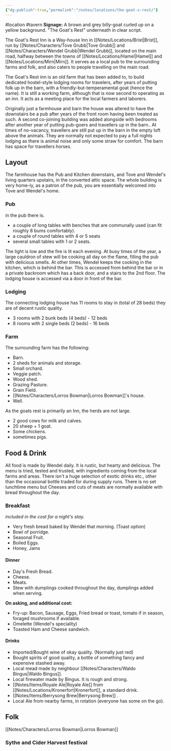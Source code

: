 ```yaml
---
{"dg-publish":true,"permalink":"/notes/locations/the-goat-s-rest/"}
---
```


#location #tavern
**Signage:** A brown and grey billy-goat curled up on a yellow background.  "The Goat's Rest" underneath in clear script.

The Goat's Rest Inn is a Way-house Inn in [[Notes/Locations/Brist\|Brist]], run by [[Notes/Characters/Tove Grubb\|Tove Grubb]] and [[Notes/Characters/Wendel Grubb\|Wendel Grubb]], located on the main road, halfway between the towns of [[Notes/Locations/Hamel\|Hamel]] and [[Notes/Locations/Mirn\|Mirn]].
It serves as a local pub to the surrounding farms and folk, and also caters to people travelling on the main road.

The Goat's Rest inn is an old farm that has been added to, to build dedicated hostel-style lodging rooms for travelers, after years of putting folk up in the barn, with a friendly-but-temperamental goat (hence the name). It is still a working farm, although that is now second to operating as an inn.
It acts as a meeting place for the local farmers and laborers.

Originally just a farmhouse and barn the house was altered to have the downstairs be a pub after years of the front room having been treated as such. A second co-joining building was added alongside with bedrooms after another year of putting pub-goers and travellers up in the barn.. At times of no-vacancy, travellers are still put up in the barn in the empty loft above the animals. They are normally not expected to pay a full nights lodging as there is animal noise and only some straw for comfort.
The barn has space for travellers horses.

## Layout
The farmhouse has the Pub and Kitchen downstairs, and Tove and Wendel's living quarters upstairs, in the converted attic space. The whole building is very home-ly, as a patron of the pub, you are essentially welcomed into Tove and Wendel's home. 

### Pub
in the pub there is.
* a couple of long tables with benches that are communally used (can fit roughly 8 bums comfortably).
* a couple of round tables with 4 or 5 seats
* several small tables with 1 or 2 seats. 

The light is low and the fire is lit each evening. At busy times of the year, a large cauldron of stew will be cooking all day on the flame, filling the pub with delicious smells. At other times, Wendel keeps the cooking in the kitchen, which is behind the bar. 
This is accessed from behind the bar or in a private backroom which has a back door, and a stairs to the 2nd floor.
The lodging house is accessed via a door in front of the bar.

### Lodging
The connecting lodging house has 11 rooms to stay in (total of 28 beds) they are of decent rustic quality.
* 3 rooms with 2 bunk beds (4 beds) - 12 beds
* 8 rooms with 2 single beds (2 beds) - 16 beds

### Farm
The surrounding farm has the following:
* Barn.
* 2 sheds for animals and storage.
* Small orchard.
* Veggie patch.
* Wood shed.
* Grazing Pasture.
* Grain Field.
* [[Notes/Characters/Lorros Bowman\|Lorros Bowman]]'s house.
* Well.

As the goats rest is primarily an Inn, the herds are not large.
* 2 good cows for milk and calves.
* 20 sheep + 1 goat.
* Some chickens.
* sometimes pigs.

## Food & Drink
All food is made by Wendel daily. It is rustic, but hearty and delicious. The menu is tried, tested and trusted, with ingredients coming from the local farms and areas.
There isn't a huge selection of exotic drinks etc., other than the occasional bottle traded for during supply runs.
There is no set lunchtime menu but Cheeses and cuts of meats are normally available with bread throughout the day.

### Breakfast 
*included in the cost for a night's stay.*
- Very fresh bread baked by Wendel that morning. (Toast option)
- Bowl of porridge.
- Seasonal Fruit.
- Boiled Eggs.
- Honey, Jams

#### Dinner
- Day's Fresh Bread.
- Cheese.
- Meats.
- Stew with dumplings cooked throughout the day, dumplings added when serving.

**On asking, and additional cost:**
- Fry-up: Bacon, Sausage, Eggs, Fried bread or toast, tomato if in season, foraged mushrooms if available.
- Omelette (Wendel's speciality)
- Toasted Ham and Cheese sandwich.

#### Drinks
- Imported/Bought wine of okay quality. (Normally just red)
- Bought spirits of good quality, a bottle of something fancy and expensive stashed away.
- Local mead made by neighbour [[Notes/Characters/Waldo Bingus\|Waldo Bingus]].
- Local firewater made by Bingus. It is rough and strong.
- [[Notes/Items/Royale Ale\|Royale Ale]] from [[Notes/Locations/Kronerfort\|Kronerfort]], a standard drink.
- [[Notes/Items/Berrysong Brew\|Berrysong Brew]] .
- Local Ale from nearby farms, in rotation (everyone has some on the go).

## Folk
[[Notes/Characters/Lorros Bowman\|Lorros Bowman]]

### Sythe and Cider Harvest festival
